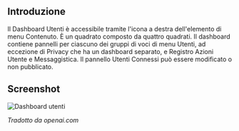 <!-- Filename: J4.x:Users_Dashboard / Display title: Pannello di Controllo degli Utenti -->

## Introduzione

Il Dashboard Utenti è accessibile tramite l'icona a destra dell'elemento di menu Contenuto. È un quadrato composto da quattro quadrati. Il dashboard contiene pannelli per ciascuno dei gruppi di voci di menu Utenti, ad eccezione di Privacy che ha un dashboard separato, e Registro Azioni Utente e Messaggistica. Il pannello Utenti Connessi può essere modificato o non pubblicato.

## Screenshot

![Dashboard utenti](../../../en/images/dashboards/users-dashboard.png)

*Tradotto da openai.com*


